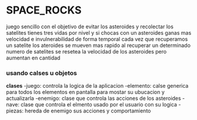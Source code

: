 # SPACE_ROCKS


juego sencillo con el objetivo de evitar los asteroides y recolectar los satelites
tienes tres vidas por nivel y si chocas con un asteroides ganas mas velocidad e invulnerabilidad de forma temporal
cada vez que recuperamos un satelite los ateroides se mueven mas rapido
al recuperar un determinado numero de satelites se resetea la velocidad de los asteroides pero aumentan en cantidad

### usando calses u objetos
**clases**
-juego: controla la logica de la aplicacion
-elemento: calse generica para todos los elementos en pantalla para mostar su ubucacion y actualizarla
-enemigo: clase que controla las acciones de los asteroides
-nave: clase que controla el elmento usado por el usuario con su logica
-piezas: hereda de enemigo sus acciones y comportamiento

